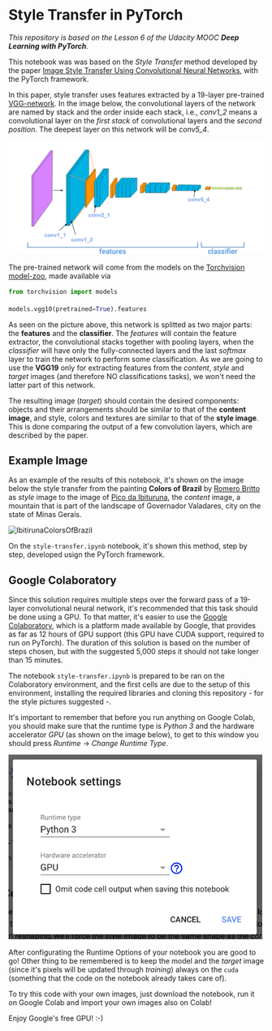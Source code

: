 # Style Transfer in PyTorch

*This repository is based on the Lesson 6 of the Udacity MOOC **Deep Learning with PyTorch**.*

This notebook was was based on the *Style Transfer* method developed by the paper [Image Style Transfer Using Convolutional Neural Networks](https://www.cv-foundation.org/openaccess/content_cvpr_2016/papers/Gatys_Image_Style_Transfer_CVPR_2016_paper.pdf), with the PyTorch framework. 

In this paper, style transfer uses features extracted by a 19-layer pre-trained [VGG-network](https://arxiv.org/pdf/1409.1556.pdf). In the image below, the convolutional layers of the network are named by stack and the order inside each stack, i.e., *conv1_2* means a convolutional layer on the *first stack* of convolutional layers and the *second position*. The deepest layer on this network will be *conv5_4*. 

![VGGNet](nb-imgs/vgg19_convlayers.png)

The pre-trained network will come from the models on the [Torchvision model-zoo](https://pytorch.org/docs/stable/torchvision/models.html), made available via

```python
from torchvision import models

models.vgg10(pretrained=True).features
```

As seen on the picture above, this network is splitted as two major parts: the **features** and the **classifier**. The *features* will contain the feature extractor, the convolutional stacks together with pooling layers, when the *classifier* will have only the fully-connected layers and the last *softmax* layer to train the network to perform some classification. As we are going to use the **VGG19** only for extracting features from the *content*, *style* and *target* images (and therefore NO classifications tasks), we won't need the latter part of this network. 

The resulting image (*target*) should contain the desired components: objects and their arrangements should be similar to that of the **content image**, and style, colors and textures are similar to that of the **style image**. This is done comparing the output of a few convolution layers, which are described by the paper. 

## Example Image

As an example of the results of this notebook, it's shown on the image below the style transfer from the painting **Colors of Brazil** by [Romero Britto](https://en.wikipedia.org/wiki/Romero_Britto) as *style* image to the image of [Pico da Ibituruna](https://pt.wikipedia.org/wiki/Pico_do_Ibituruna), the *content* image, a mountain that is part of the landscape of Governador Valadares, city on the state of Minas Gerais.

![IbitirunaColorsOfBrazil](nb-imgs/style-transfer.png)

On the `style-transfer.ipynb` notebook, it's shown this method, step by step, developed usign the PyTorch framework.

## Google Colaboratory

Since this solution requires multiple steps over the forward pass of a 19-layer convolutional neural network, it's recommended that this task should be done using a GPU. To that matter, it's easier to use the [Google Colaboratory](https://colab.research.google.com/notebooks/welcome.ipynb#recent=true), which is a platform made available by Google, that provides as far as 12 hours of GPU support (this GPU have CUDA support, required to run on PyTorch). The duration of this solution is based on the number of steps chosen, but with the suggested 5,000 steps it should not take longer than 15 minutes. 

The notebook `style-transfer.ipynb` is prepared to be ran on the Colaboratory environment, and the first cells are due to the setup of this environment, installing the required libraries and cloning this repository - for the style pictures suggested -. 

It's important to remember that before you run anything on Google Colab, you should make sure that the runtime type is *Python 3* and the hardware accelerator *GPU* (as shown on the image below), to get to this window you should press *Runtime* -> *Change Runtime Type*. 

<img src="nb-imgs/gpu-colab.png"
     alt="GPUColab"
     style="max-width: 500px;" />

After configurating the Runtime Options of your notebook you are good to go! Other thing to be remembered is to keep the model and the *target* image (since it's pixels will be updated through *training*) always on the `cuda` (something that the code on the notebook already takes care of).

To try this code with your own images, just download the notebook, run it on Google Colab and import your own images also on Colab! 

Enjoy Google's free GPU! :-)
